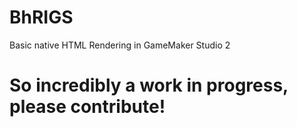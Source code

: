 # BhRIGS
 Basic native HTML Rendering in GameMaker Studio 2


# So incredibly a work in progress, please contribute!